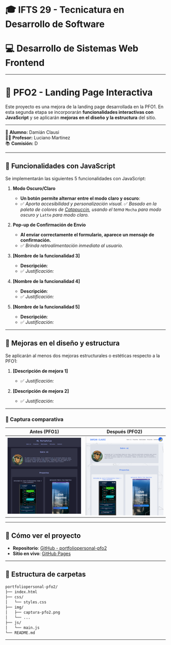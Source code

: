 # 🎓 IFTS 29 - Tecnicatura en Desarrollo de Software  

# 💻 Desarrollo de Sistemas Web Frontend

---

# 📄 PFO2 - Landing Page Interactiva

Este proyecto es una mejora de la landing page desarrollada en la PFO1. En esta segunda etapa se incorporarán **funcionalidades interactivas con JavaScript** y se aplicarán **mejoras en el diseño y la estructura** del sitio.

---

👤 **Alumno:** Damián Clausi  
🧑‍🏫 **Profesor:** Luciano Martinez  
📚 **Comisión:** D  

---

## 🧠 Funcionalidades con JavaScript

Se implementarán las siguientes 5 funcionalidades con JavaScript:

1. **Modo Oscuro/Claro**
   - **Un botón permite alternar entre el modo claro y oscuro**:  
   - ✅ *Aporta accesibilidad y personalización visual.*
   ✅ *Basado en la paleta de colores de [Catppuccin](https://catppuccin.com/), usando el tema* `Mocha` *para modo oscuro y* `Latte` *para modo claro.*



2. **Pop-up de Confirmación de Envío**
   - **Al enviar correctamente el formulario, aparece un mensaje de confirmación.**  
   - ✅ *Brinda retroalimentación inmediata al usuario.*

3. **[Nombre de la funcionalidad 3]**
   - **Descripción**:  
   - ✅ *Justificación:*

4. **[Nombre de la funcionalidad 4]**
   - **Descripción**:  
   - ✅ *Justificación:*

5. **[Nombre de la funcionalidad 5]**
   - **Descripción**:  
   - ✅ *Justificación:*

---

## 🎨 Mejoras en el diseño y estructura

Se aplicarán al menos dos mejoras estructurales o estéticas respecto a la PFO1:

1. **[Descripción de mejora 1]**
   - ✅ *Justificación:*

2. **[Descripción de mejora 2]**
   - ✅ *Justificación:*

---

### 📸 Captura comparativa

| Antes (PFO1) | Después (PFO2) |
|--------------|----------------|
| ![Antes](img/captura-pfo1.png) | ![Después](img/captura-pfo2.png) |


---

## 🚀 Cómo ver el proyecto

- **Repositorio**: [GitHub - portfoliopersonal-pfo2](https://github.com/damianclausi/portfoliopersonal-pfo2)
- **Sitio en vivo**: [GitHub Pages](https://damianclausi.github.io/portfoliopersonal-pfo2/)

---

## 📁 Estructura de carpetas

```
portfoliopersonal-pfo2/
├── index.html
├── css/
│   └── styles.css
├── img/
│   ├── captura-pfo2.png
│   └── ...
├── js/
│   └── main.js
└── README.md
```

---

